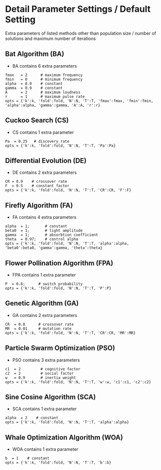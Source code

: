 # Detail Parameter Settings / Default Setting
Extra parameters of listed methods other than population size / number of solutions and maximum number of iterations

## Bat Algorithm (BA)
* BA contains 6 extra parameters
```code 
fmax   = 2      # maximum frequency
fmin   = 0      # minimum frequency
alpha  = 0.9    # constant
gamma  = 0.9    # constant
A      = 2      # maximum loudness
r      = 1      # maximum pulse rate
opts = {'k':k, 'fold':fold, 'N':N, 'T':T, 'fmax':fmax, 'fmin':fmin, 'alpha':alpha, 'gamma':gamma, 'A':A, 'r':r}
```

## Cuckoo Search (CS)
* CS contains 1 extra parameter
```code 
Pa  = 0.25   # discovery rate
opts = {'k':k, 'fold':fold, 'N':N, 'T':T, 'Pa':Pa}
```

## Differential Evolution (DE)
* DE contains 2 extra parameters
```code 
CR = 0.9    # crossover rate
F  = 0.5    # constant factor
opts = {'k':k, 'fold':fold, 'N':N, 'T':T, 'CR':CR, 'F':F}
```

## Firefly Algorithm (FA)
* FA contains 4 extra parameters
```code 
alpha  = 1;       # constant
beta0  = 1;       # light amplitude
gamma  = 1;       # absorbtion coefficient
theta  = 0.97;    # control alpha
opts = {'k':k, 'fold':fold, 'N':N, 'T':T, 'alpha':alpha, 'beta0':beta0, 'gamma':gamma, 'theta':theta}
```

## Flower Pollination Algorithm (FPA)
* FPA contains 1 extra parameter
```code 
P  = 0.8;      # switch probability
opts = {'k':k, 'fold':fold, 'N':N, 'T':T, 'P':P}
```

## Genetic Algorithm (GA)
* GA contains 2 extra parameters
```code 
CR  = 0.8      # crossover rate
MR  = 0.01     # mutation rate
opts = {'k':k, 'fold':fold, 'N':N, 'T':T, 'CR':CR, 'MR':MR}
```

## Particle Swarm Optimization (PSO)
* PSO contains 3 extra parameters
```code 
c1  = 2         # cognitive factor
c2  = 2         # social factor 
w   = 0.9       # inertia weight
opts = {'k':k, 'fold':fold, 'N':N, 'T':T, 'w':w, 'c1':c1, 'c2':c2}
```

## Sine Cosine Algorithm (SCA)
* SCA contains 1 extra parameter
```code
alpha  = 2    # constant
opts = {'k':k, 'fold':fold, 'N':N, 'T':T, 'alpha':alpha}
```


## Whale Optimization Algorithm (WOA)
* WOA contains 1 extra parameter
```code
b  = 1    # constant
opts = {'k':k, 'fold':fold, 'N':N, 'T':T, 'b':b}
```



